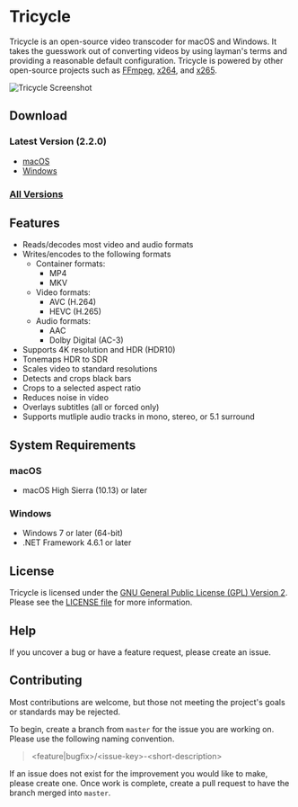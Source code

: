# Tricycle
Tricycle is an open-source video transcoder for macOS and Windows.  It takes the guesswork out of converting videos by using layman's terms and providing a reasonable default configuration.  Tricycle is powered by other open-source projects such as [FFmpeg](https://ffmpeg.org), [x264](https://www.videolan.org/developers/x264.html), and [x265](http://www.x265.org/).

![Tricycle Screenshot](/images/screenshot.png)

## Download
### Latest Version (2.2.0)
* [macOS](https://github.com/kmcclive/tricycle/releases/download/release%2F2-2-0/Tricycle-macOS.dmg)
* [Windows](https://github.com/kmcclive/tricycle/releases/download/release%2F2-2-0/Tricycle-Windows.msi)
### [All Versions](https://github.com/kmcclive/tricycle/releases)

## Features
* Reads/decodes most video and audio formats
* Writes/encodes to the following formats
  * Container formats:
    * MP4
    * MKV
  * Video formats:
    * AVC (H.264)
    * HEVC (H.265)
  * Audio formats:
    * AAC
    * Dolby Digital (AC-3)
* Supports 4K resolution and HDR (HDR10)
* Tonemaps HDR to SDR
* Scales video to standard resolutions
* Detects and crops black bars
* Crops to a selected aspect ratio
* Reduces noise in video
* Overlays subtitles (all or forced only)
* Supports mutliple audio tracks in mono, stereo, or 5.1 surround

## System Requirements
### macOS
* macOS High Sierra (10.13) or later
### Windows
* Windows 7 or later (64-bit)
* .NET Framework 4.6.1 or later

## License
Tricycle is licensed under the [GNU General Public License (GPL) Version 2](COPYING.txt).  Please see the [LICENSE file](LICENSE.txt) for more information.

## Help
If you uncover a bug or have a feature request, please create an issue.

## Contributing
Most contributions are welcome, but those not meeting the project's goals or standards may be rejected.

To begin, create a branch from `master` for the issue you are working on.  Please use the following naming convention.
> \<feature|bugfix\>/\<issue-key\>-\<short-description\>

If an issue does not exist for the improvement you would like to make, please create one.  Once work is complete, create a pull request to have the branch merged into `master`.